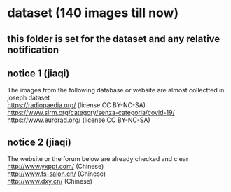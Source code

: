 # dataset  (140 images till now)
## this folder is set for the dataset and any relative notification

## notice 1 (jiaqi)
 The images from the following database or website are almost collectted in joseph dataset  
 https://radiopaedia.org/ (license CC BY-NC-SA)  
 https://www.sirm.org/category/senza-categoria/covid-19/  
 https://www.eurorad.org/ (license CC BY-NC-SA)  

## notice 2 (jiaqi)
 The website or the forum below are already checked and clear  
 http://www.yxppt.com/ (Chinese)  
 http://www.fs-salon.cn/ (Chinese)  
 http://www.dxy.cn/ (Chinese)  

